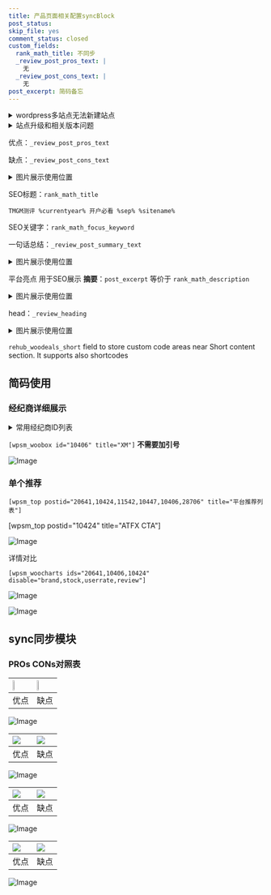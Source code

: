 ```yaml
---
title: 产品页面相关配置syncBlock
post_status: 
skip_file: yes
comment_status: closed
custom_fields:
  rank_math_title: 不同步
  _review_post_pros_text: |
    无
  _review_post_cons_text: |
    无
post_excerpt: 简码备忘
---
```

<details><summary>wordpress多站点无法新建站点</summary>

<li>和报错需要清理cookies一样的原因</li>
<li>wp-config.php里面<code>define( 'SUBDOMAIN_INSTALL', false );//子域名安装</code></li>
<li>新建子站点是用<code>define( 'SUBDOMAIN_INSTALL', true);//子域名安装</code> 完成以后，改成<code>false</code></li>
</details>

<details><summary>站点升级和相关版本问题</summary>

<p>wordpress：5.9.9
woocommerce：7.5.1
出现问题的地方：主题选项里面>><strong>Product layout >>compact style</strong></p>
<p>如何出现没有用过的字段 导致无法保存。先导出配置 然后进行修改，后面再次恢复即可。</p>
<p>出现部分字段无法显示时，需要返回默认布局后，对产品进行保存就好了。</p>
<p></p>
</details>

优点：`_review_post_pros_text`

缺点：`_review_post_cons_text`

<details><summary>图片展示使用位置</summary>

<img src="https://prod-files-secure.s3.us-west-2.amazonaws.com/39ed1227-6d7d-4570-be36-9ccd4a2c4241/f51d3d83-55d4-4bdf-9604-f37ec77ab556/Untitled.png?X-Amz-Algorithm=AWS4-HMAC-SHA256&X-Amz-Content-Sha256=UNSIGNED-PAYLOAD&X-Amz-Credential=ASIAZI2LB46627AZX75P%2F20250222%2Fus-west-2%2Fs3%2Faws4_request&X-Amz-Date=20250222T045522Z&X-Amz-Expires=3600&X-Amz-Security-Token=IQoJb3JpZ2luX2VjEL3%2F%2F%2F%2F%2F%2F%2F%2F%2F%2FwEaCXVzLXdlc3QtMiJHMEUCICAWjNxuu%2FlPMBp85mspaAbXzskMIavSAq%2B5n1e0OKswAiEAhP8ID%2FcvJoptrKxlYj7bbgsL0Cppku7%2F6m8AO%2FvwKuAqiAQI5v%2F%2F%2F%2F%2F%2F%2F%2F%2F%2FARAAGgw2Mzc0MjMxODM4MDUiDBmbfkkZNJL8U8fmfyrcAwEo3c9qCQbUGZ7MvfsXjfj7TtHHuOthRTS2ecEw57wrhkUj7oju%2F%2BeP%2FPPDvqIWKpIJtolqGUcT3gvCKKt0CCeDtuhYBdJ7tvf8jtDR3neqrhFmsrz%2FcaTWqDWY733OvwCqu9VxEiDNO9ZhXRUW59kFHR38TcgXre8RQ2lgwl5DXLN89jeCM8%2FDLRmWhKGGnGkQjr2IsJFgxhgETF6W1Gr%2FWhNLSMIYWX%2FK%2FE%2FpBDk9%2F9S01en4FeUfD9axh8UgZP5HnOYBmsE%2FFZzD%2BD43MpCUG6U772hNi98dlXJ0xIDWMVJOmlGELut1ZzX5%2FHo3Fs5W0MyRma%2Fs2jp49yQlcqNBywe0fES64dr7fSQRkvazjvyhuXzbi3fXF6%2BLkhrExyqtbn1OCgq8zYD9fxOXky3oZVqoEt5o0ahrdI3uZ%2BLfg0rYCcDlGENWyRo0EcZv%2BKOteYEVrlFuZN88NmII53Zggs9OzYLBLVh5j3eYaGFB%2FuR%2FEka3ONiqlr4HsZ5DuZAnxPC5UXxj%2B%2BJN5AzAl2mJYGnn8lRB%2B%2BbiLm4qqwX3GvKw%2BTPgfN4NPEsoPMkfYBlnGp3c2k0kALKcdp%2B4Hamw3Nk8zUtODmZKaJk8ihoumNdfcY4qSR4WyWxMMPyn5b0GOqUBhpqOrdphv7B39j9kZXAvsjE4%2F%2FXFkHUZu5no5kOJdCtWQeT2mA%2BG%2Be%2FGR%2FrhpyXpAfCPv43PT5MCP9ihzP3fGdAXKbThi2NvZJyc%2B2oZGsh994DpwVEQJX85XQrfY%2B3GLv7wYimcOE3HrZ99XE5jiLMyCZmlP3zMyfBJzmQV6EYmK7hzCDCIn9QQ7%2FSOE16oinKR7uvSQuyjDqvFsdnO%2FGsv1dqf&X-Amz-Signature=77401a5f000ace90fa8ad8bb95425f2b4699cb7b2946197310f963de5aa02e87&X-Amz-SignedHeaders=host&x-id=GetObject" alt="Image">
</details>

SEO标题：`rank_math_title`

`TMGM测评 %currentyear% 开户必看 %sep% %sitename%`

SEO关键字：`rank_math_focus_keyword`

一句话总结：`_review_post_summary_text`

<details><summary>图片展示使用位置</summary>

<img src="https://prod-files-secure.s3.us-west-2.amazonaws.com/39ed1227-6d7d-4570-be36-9ccd4a2c4241/4b96a922-296c-4f4e-8630-d1c870cbce01/Untitled.png?X-Amz-Algorithm=AWS4-HMAC-SHA256&X-Amz-Content-Sha256=UNSIGNED-PAYLOAD&X-Amz-Credential=ASIAZI2LB466QWKLWGMI%2F20250222%2Fus-west-2%2Fs3%2Faws4_request&X-Amz-Date=20250222T045522Z&X-Amz-Expires=3600&X-Amz-Security-Token=IQoJb3JpZ2luX2VjEL3%2F%2F%2F%2F%2F%2F%2F%2F%2F%2FwEaCXVzLXdlc3QtMiJHMEUCIQCQfmwMAOWDEIallNBrPCmoeIklNT3iCnptlIc1eC5bAgIgXAoFg51u%2BFLCtM95e3qEOwV9FISDr0x8ney5%2BuqdcBAqiAQI5v%2F%2F%2F%2F%2F%2F%2F%2F%2F%2FARAAGgw2Mzc0MjMxODM4MDUiDPIKIpug5OdnaL8AEircA2V%2F%2F%2BilLUpIuLX%2B8TxJS0cai1KxzfhM%2BUzWQvewqneIsj1sBBMf52kDCS74N1CgZeAq7XUhgsft37hGxu0HR5m3BBwMb1Zt4P71hR4J70%2FtpL3BXoIMCp%2BTW9dQyEcf94TqxAc12%2BeNEsuYBqDA1kP6znxeKxG%2BoMFEWaYUcsaTMALnrDhpN%2BFcJyoS5%2FNyKl39Y7eUjQBbLIdCuoLTY%2B3zsqHFYTJZTSPsUCxA3i4V8bsV6XO2gJ8QLc7trzqnbQ7YDUR9fxC4M%2FrrNfMbMa6DkXIIfYkYRgcpfZL%2FxbwUYV6Lz%2BYC%2BkssvN197fpgOJONBal7tJ%2F%2BFrjoFXLP%2FqJnae3ahKQXyT7SfgIFb2785SXpETtoDXlnicqkJW6xCcS0o5f9RxrWoalW8s99JtYvVPDKr%2FBimyTnuyazE%2FEW%2BXkE%2FbSSRbqlf6sFBcWiKRicnAX1gDFrJAdKpW5jJt0nv%2BwxHEs8aB2gPOx9LY406OwOpTv7hU1OzqXTZXZfPilefQSckCBxic7gkBq27PG%2Fqay3U8yLKfslXkubw8HP4KbEv1oXKGKZvqbBBO3SKmcRkjXPVvRelzVtkH9YnCd8p9ZTAHLyWa5idGHjkA59ZZtlj3bzyqWIks4tMJio5b0GOqUBNqDqvTJ4%2BZ2FZBm7iy7pVDHY0vyVMn3vtyySiloQ8zlWhUBq8%2F9mDA7w9%2BnWf53%2BLHbExsjl3zczerHIOC7oJc1Zd1JZN7AsDwPOA98jQV1LNV5qQzqBaGJf84G5gJfL7qVjZYtUm8Mhr9yOAoWp35qr9uN0NCQph83V3Qj8ZFXtogaTLROV9oDzIGl1vG%2BztIzQFmRrlsLENxGDTYind0uKxDsh&X-Amz-Signature=8d760830216465adf89de7da34e608196d99f02c3ff0f8bf320f1cb5f6c11445&X-Amz-SignedHeaders=host&x-id=GetObject" alt="Image">
</details>

平台亮点 用于SEO展示 **摘要**：`post_excerpt`  等价于 `rank_math_description`

<details><summary>图片展示使用位置</summary>

<img src="https://prod-files-secure.s3.us-west-2.amazonaws.com/39ed1227-6d7d-4570-be36-9ccd4a2c4241/1ee11f63-b60a-4dfe-a7a7-d58ff23b5d88/Untitled.png?X-Amz-Algorithm=AWS4-HMAC-SHA256&X-Amz-Content-Sha256=UNSIGNED-PAYLOAD&X-Amz-Credential=ASIAZI2LB466SWMRZI5M%2F20250222%2Fus-west-2%2Fs3%2Faws4_request&X-Amz-Date=20250222T045523Z&X-Amz-Expires=3600&X-Amz-Security-Token=IQoJb3JpZ2luX2VjEL3%2F%2F%2F%2F%2F%2F%2F%2F%2F%2FwEaCXVzLXdlc3QtMiJIMEYCIQDXRzNbNkfXQQNVbeJ8ecS%2FR0A1xDqvrDRLvPbJprVmsAIhAJ47i9nO9gKN1oskJSRuvpRbCH37P1e6ixww5zSCVvXxKogECOb%2F%2F%2F%2F%2F%2F%2F%2F%2F%2FwEQABoMNjM3NDIzMTgzODA1IgwgI87QCw6VjjPe%2B0Uq3AMG%2F0aZr7X%2Fxgab6PHlbaPE8jJsheLpxMmCl0OP5%2B92sq6StfOF1O2akxSbuwsIypQBGAiJp8%2FPEUWsOAbHB5EsHXrpI%2F0DlvNmq4wuQtxMMX3YAOOUu%2BIqeJoONoDC%2B87Q%2FRI0mOlaynq9ZPqlzBS4Fu2s5ZrgPi7y0JQi1FGWsHku8DMVN%2BwS36zh00FhnvT4EPvbqutZjCsy6Edew3%2BltGEUPn8o%2B%2BT7zOp9Mh%2FSfgn7ZBKdK0xbSFdclzI9PJqYucrkro03H8y4igpJ6gqTqdc4uQ8QV%2FU23JF8oYT0dw%2BnlDCVTLeQsmt9V63MqYTWpdAWB5uwTXpq7fOSjz0R7nvXGJFAUmbyIAeMZ7Eq%2FtTIJPtZnGgoZhBFzLEEaK%2FUFO7K0Ld0jXTlMbpL59LUKsM7Lwd0k7LEmAQXHSHh5hNmG7lFDVjYukT3ig2H6T%2BWtYvbDZdHeRiAXclfPI5Sgg4VnUjAn7nB9svjEGaj%2FtztUm5awNHTg6pAl8O7IN%2Bxjbp2yLR%2FWsxffUQQg3k5Voh2nQrx%2FYXqjsHPWYuMaxhQBozIvamiTeEn9u34VZdImiYRD1C69yfEFuFlkQbV9EBfItHxCAM87l%2FombTV%2FJVp3co%2Bmr3KuEovBDCiqOW9BjqkAWunmcWlPLaPPZzghBkHVE3aY3YBVxHblYqUHAByy1qDw3WOPA2ciFbL3M%2BEQVKjQsYNzwe69hBozFgTzEO3XSJe9fOPJtEX9rHtNSXQ3iOhxgMsOqwHpFH3UjNeDr55kgac6sLLk2%2FGfFfXtYrdgqR6s5pjNf%2Bl2XgwWkNDS7mnv8YsBko%2Bvp%2FcJ%2Fhkj5Exy8bKRJcCA17fBj7sle6gdxy47O1w&X-Amz-Signature=246dd1c1c69e7bd1545f8ae6acd422ffff7ab39ffedcae8c8bbeffdf3920c09d&X-Amz-SignedHeaders=host&x-id=GetObject" alt="Image">
<img src="https://prod-files-secure.s3.us-west-2.amazonaws.com/39ed1227-6d7d-4570-be36-9ccd4a2c4241/ad4118b5-78d8-4fbe-801e-3b29b5d99c01/Untitled.png?X-Amz-Algorithm=AWS4-HMAC-SHA256&X-Amz-Content-Sha256=UNSIGNED-PAYLOAD&X-Amz-Credential=ASIAZI2LB466SWMRZI5M%2F20250222%2Fus-west-2%2Fs3%2Faws4_request&X-Amz-Date=20250222T045523Z&X-Amz-Expires=3600&X-Amz-Security-Token=IQoJb3JpZ2luX2VjEL3%2F%2F%2F%2F%2F%2F%2F%2F%2F%2FwEaCXVzLXdlc3QtMiJIMEYCIQDXRzNbNkfXQQNVbeJ8ecS%2FR0A1xDqvrDRLvPbJprVmsAIhAJ47i9nO9gKN1oskJSRuvpRbCH37P1e6ixww5zSCVvXxKogECOb%2F%2F%2F%2F%2F%2F%2F%2F%2F%2FwEQABoMNjM3NDIzMTgzODA1IgwgI87QCw6VjjPe%2B0Uq3AMG%2F0aZr7X%2Fxgab6PHlbaPE8jJsheLpxMmCl0OP5%2B92sq6StfOF1O2akxSbuwsIypQBGAiJp8%2FPEUWsOAbHB5EsHXrpI%2F0DlvNmq4wuQtxMMX3YAOOUu%2BIqeJoONoDC%2B87Q%2FRI0mOlaynq9ZPqlzBS4Fu2s5ZrgPi7y0JQi1FGWsHku8DMVN%2BwS36zh00FhnvT4EPvbqutZjCsy6Edew3%2BltGEUPn8o%2B%2BT7zOp9Mh%2FSfgn7ZBKdK0xbSFdclzI9PJqYucrkro03H8y4igpJ6gqTqdc4uQ8QV%2FU23JF8oYT0dw%2BnlDCVTLeQsmt9V63MqYTWpdAWB5uwTXpq7fOSjz0R7nvXGJFAUmbyIAeMZ7Eq%2FtTIJPtZnGgoZhBFzLEEaK%2FUFO7K0Ld0jXTlMbpL59LUKsM7Lwd0k7LEmAQXHSHh5hNmG7lFDVjYukT3ig2H6T%2BWtYvbDZdHeRiAXclfPI5Sgg4VnUjAn7nB9svjEGaj%2FtztUm5awNHTg6pAl8O7IN%2Bxjbp2yLR%2FWsxffUQQg3k5Voh2nQrx%2FYXqjsHPWYuMaxhQBozIvamiTeEn9u34VZdImiYRD1C69yfEFuFlkQbV9EBfItHxCAM87l%2FombTV%2FJVp3co%2Bmr3KuEovBDCiqOW9BjqkAWunmcWlPLaPPZzghBkHVE3aY3YBVxHblYqUHAByy1qDw3WOPA2ciFbL3M%2BEQVKjQsYNzwe69hBozFgTzEO3XSJe9fOPJtEX9rHtNSXQ3iOhxgMsOqwHpFH3UjNeDr55kgac6sLLk2%2FGfFfXtYrdgqR6s5pjNf%2Bl2XgwWkNDS7mnv8YsBko%2Bvp%2FcJ%2Fhkj5Exy8bKRJcCA17fBj7sle6gdxy47O1w&X-Amz-Signature=d4acfc1096e330e5cef8c763b635d98773ae90430f87d3e16452de2a9e4f98f9&X-Amz-SignedHeaders=host&x-id=GetObject" alt="Image">
<img src="https://prod-files-secure.s3.us-west-2.amazonaws.com/39ed1227-6d7d-4570-be36-9ccd4a2c4241/a38cf7c9-a79c-4b64-9e94-13589fe0758b/Untitled.png?X-Amz-Algorithm=AWS4-HMAC-SHA256&X-Amz-Content-Sha256=UNSIGNED-PAYLOAD&X-Amz-Credential=ASIAZI2LB466SWMRZI5M%2F20250222%2Fus-west-2%2Fs3%2Faws4_request&X-Amz-Date=20250222T045523Z&X-Amz-Expires=3600&X-Amz-Security-Token=IQoJb3JpZ2luX2VjEL3%2F%2F%2F%2F%2F%2F%2F%2F%2F%2FwEaCXVzLXdlc3QtMiJIMEYCIQDXRzNbNkfXQQNVbeJ8ecS%2FR0A1xDqvrDRLvPbJprVmsAIhAJ47i9nO9gKN1oskJSRuvpRbCH37P1e6ixww5zSCVvXxKogECOb%2F%2F%2F%2F%2F%2F%2F%2F%2F%2FwEQABoMNjM3NDIzMTgzODA1IgwgI87QCw6VjjPe%2B0Uq3AMG%2F0aZr7X%2Fxgab6PHlbaPE8jJsheLpxMmCl0OP5%2B92sq6StfOF1O2akxSbuwsIypQBGAiJp8%2FPEUWsOAbHB5EsHXrpI%2F0DlvNmq4wuQtxMMX3YAOOUu%2BIqeJoONoDC%2B87Q%2FRI0mOlaynq9ZPqlzBS4Fu2s5ZrgPi7y0JQi1FGWsHku8DMVN%2BwS36zh00FhnvT4EPvbqutZjCsy6Edew3%2BltGEUPn8o%2B%2BT7zOp9Mh%2FSfgn7ZBKdK0xbSFdclzI9PJqYucrkro03H8y4igpJ6gqTqdc4uQ8QV%2FU23JF8oYT0dw%2BnlDCVTLeQsmt9V63MqYTWpdAWB5uwTXpq7fOSjz0R7nvXGJFAUmbyIAeMZ7Eq%2FtTIJPtZnGgoZhBFzLEEaK%2FUFO7K0Ld0jXTlMbpL59LUKsM7Lwd0k7LEmAQXHSHh5hNmG7lFDVjYukT3ig2H6T%2BWtYvbDZdHeRiAXclfPI5Sgg4VnUjAn7nB9svjEGaj%2FtztUm5awNHTg6pAl8O7IN%2Bxjbp2yLR%2FWsxffUQQg3k5Voh2nQrx%2FYXqjsHPWYuMaxhQBozIvamiTeEn9u34VZdImiYRD1C69yfEFuFlkQbV9EBfItHxCAM87l%2FombTV%2FJVp3co%2Bmr3KuEovBDCiqOW9BjqkAWunmcWlPLaPPZzghBkHVE3aY3YBVxHblYqUHAByy1qDw3WOPA2ciFbL3M%2BEQVKjQsYNzwe69hBozFgTzEO3XSJe9fOPJtEX9rHtNSXQ3iOhxgMsOqwHpFH3UjNeDr55kgac6sLLk2%2FGfFfXtYrdgqR6s5pjNf%2Bl2XgwWkNDS7mnv8YsBko%2Bvp%2FcJ%2Fhkj5Exy8bKRJcCA17fBj7sle6gdxy47O1w&X-Amz-Signature=497154b21dcc2114c457fa929e735ff648634dd94c5ef9340a73963cb32d1afa&X-Amz-SignedHeaders=host&x-id=GetObject" alt="Image">
<img src="https://prod-files-secure.s3.us-west-2.amazonaws.com/39ed1227-6d7d-4570-be36-9ccd4a2c4241/7da6fc1e-d2ac-42ae-8c75-cb5749aa18f6/Untitled.png?X-Amz-Algorithm=AWS4-HMAC-SHA256&X-Amz-Content-Sha256=UNSIGNED-PAYLOAD&X-Amz-Credential=ASIAZI2LB466SWMRZI5M%2F20250222%2Fus-west-2%2Fs3%2Faws4_request&X-Amz-Date=20250222T045523Z&X-Amz-Expires=3600&X-Amz-Security-Token=IQoJb3JpZ2luX2VjEL3%2F%2F%2F%2F%2F%2F%2F%2F%2F%2FwEaCXVzLXdlc3QtMiJIMEYCIQDXRzNbNkfXQQNVbeJ8ecS%2FR0A1xDqvrDRLvPbJprVmsAIhAJ47i9nO9gKN1oskJSRuvpRbCH37P1e6ixww5zSCVvXxKogECOb%2F%2F%2F%2F%2F%2F%2F%2F%2F%2FwEQABoMNjM3NDIzMTgzODA1IgwgI87QCw6VjjPe%2B0Uq3AMG%2F0aZr7X%2Fxgab6PHlbaPE8jJsheLpxMmCl0OP5%2B92sq6StfOF1O2akxSbuwsIypQBGAiJp8%2FPEUWsOAbHB5EsHXrpI%2F0DlvNmq4wuQtxMMX3YAOOUu%2BIqeJoONoDC%2B87Q%2FRI0mOlaynq9ZPqlzBS4Fu2s5ZrgPi7y0JQi1FGWsHku8DMVN%2BwS36zh00FhnvT4EPvbqutZjCsy6Edew3%2BltGEUPn8o%2B%2BT7zOp9Mh%2FSfgn7ZBKdK0xbSFdclzI9PJqYucrkro03H8y4igpJ6gqTqdc4uQ8QV%2FU23JF8oYT0dw%2BnlDCVTLeQsmt9V63MqYTWpdAWB5uwTXpq7fOSjz0R7nvXGJFAUmbyIAeMZ7Eq%2FtTIJPtZnGgoZhBFzLEEaK%2FUFO7K0Ld0jXTlMbpL59LUKsM7Lwd0k7LEmAQXHSHh5hNmG7lFDVjYukT3ig2H6T%2BWtYvbDZdHeRiAXclfPI5Sgg4VnUjAn7nB9svjEGaj%2FtztUm5awNHTg6pAl8O7IN%2Bxjbp2yLR%2FWsxffUQQg3k5Voh2nQrx%2FYXqjsHPWYuMaxhQBozIvamiTeEn9u34VZdImiYRD1C69yfEFuFlkQbV9EBfItHxCAM87l%2FombTV%2FJVp3co%2Bmr3KuEovBDCiqOW9BjqkAWunmcWlPLaPPZzghBkHVE3aY3YBVxHblYqUHAByy1qDw3WOPA2ciFbL3M%2BEQVKjQsYNzwe69hBozFgTzEO3XSJe9fOPJtEX9rHtNSXQ3iOhxgMsOqwHpFH3UjNeDr55kgac6sLLk2%2FGfFfXtYrdgqR6s5pjNf%2Bl2XgwWkNDS7mnv8YsBko%2Bvp%2FcJ%2Fhkj5Exy8bKRJcCA17fBj7sle6gdxy47O1w&X-Amz-Signature=bd2cf07e8aa8e1730ee3144be507db7e07fe09215e47bd577305a0c7519464a2&X-Amz-SignedHeaders=host&x-id=GetObject" alt="Image">
<img src="https://prod-files-secure.s3.us-west-2.amazonaws.com/39ed1227-6d7d-4570-be36-9ccd4a2c4241/7e97f40a-eaee-47f5-b2f9-475f96808fa7/Untitled.png?X-Amz-Algorithm=AWS4-HMAC-SHA256&X-Amz-Content-Sha256=UNSIGNED-PAYLOAD&X-Amz-Credential=ASIAZI2LB466SWMRZI5M%2F20250222%2Fus-west-2%2Fs3%2Faws4_request&X-Amz-Date=20250222T045523Z&X-Amz-Expires=3600&X-Amz-Security-Token=IQoJb3JpZ2luX2VjEL3%2F%2F%2F%2F%2F%2F%2F%2F%2F%2FwEaCXVzLXdlc3QtMiJIMEYCIQDXRzNbNkfXQQNVbeJ8ecS%2FR0A1xDqvrDRLvPbJprVmsAIhAJ47i9nO9gKN1oskJSRuvpRbCH37P1e6ixww5zSCVvXxKogECOb%2F%2F%2F%2F%2F%2F%2F%2F%2F%2FwEQABoMNjM3NDIzMTgzODA1IgwgI87QCw6VjjPe%2B0Uq3AMG%2F0aZr7X%2Fxgab6PHlbaPE8jJsheLpxMmCl0OP5%2B92sq6StfOF1O2akxSbuwsIypQBGAiJp8%2FPEUWsOAbHB5EsHXrpI%2F0DlvNmq4wuQtxMMX3YAOOUu%2BIqeJoONoDC%2B87Q%2FRI0mOlaynq9ZPqlzBS4Fu2s5ZrgPi7y0JQi1FGWsHku8DMVN%2BwS36zh00FhnvT4EPvbqutZjCsy6Edew3%2BltGEUPn8o%2B%2BT7zOp9Mh%2FSfgn7ZBKdK0xbSFdclzI9PJqYucrkro03H8y4igpJ6gqTqdc4uQ8QV%2FU23JF8oYT0dw%2BnlDCVTLeQsmt9V63MqYTWpdAWB5uwTXpq7fOSjz0R7nvXGJFAUmbyIAeMZ7Eq%2FtTIJPtZnGgoZhBFzLEEaK%2FUFO7K0Ld0jXTlMbpL59LUKsM7Lwd0k7LEmAQXHSHh5hNmG7lFDVjYukT3ig2H6T%2BWtYvbDZdHeRiAXclfPI5Sgg4VnUjAn7nB9svjEGaj%2FtztUm5awNHTg6pAl8O7IN%2Bxjbp2yLR%2FWsxffUQQg3k5Voh2nQrx%2FYXqjsHPWYuMaxhQBozIvamiTeEn9u34VZdImiYRD1C69yfEFuFlkQbV9EBfItHxCAM87l%2FombTV%2FJVp3co%2Bmr3KuEovBDCiqOW9BjqkAWunmcWlPLaPPZzghBkHVE3aY3YBVxHblYqUHAByy1qDw3WOPA2ciFbL3M%2BEQVKjQsYNzwe69hBozFgTzEO3XSJe9fOPJtEX9rHtNSXQ3iOhxgMsOqwHpFH3UjNeDr55kgac6sLLk2%2FGfFfXtYrdgqR6s5pjNf%2Bl2XgwWkNDS7mnv8YsBko%2Bvp%2FcJ%2Fhkj5Exy8bKRJcCA17fBj7sle6gdxy47O1w&X-Amz-Signature=491d7f6d30e16efe4415febde22ce69bd0a73d12b320d875ff3cb3a0e754a029&X-Amz-SignedHeaders=host&x-id=GetObject" alt="Image">
</details>

head：`_review_heading`

<details><summary>图片展示使用位置</summary>

<img src="https://prod-files-secure.s3.us-west-2.amazonaws.com/39ed1227-6d7d-4570-be36-9ccd4a2c4241/3a4650ad-9887-415c-889a-edd51fa54f27/Untitled.png?X-Amz-Algorithm=AWS4-HMAC-SHA256&X-Amz-Content-Sha256=UNSIGNED-PAYLOAD&X-Amz-Credential=ASIAZI2LB46673U7JDS3%2F20250222%2Fus-west-2%2Fs3%2Faws4_request&X-Amz-Date=20250222T045523Z&X-Amz-Expires=3600&X-Amz-Security-Token=IQoJb3JpZ2luX2VjEL3%2F%2F%2F%2F%2F%2F%2F%2F%2F%2FwEaCXVzLXdlc3QtMiJIMEYCIQCYU8c3K38acfumnPn9GTrpnlkGJHrKgAghwPoHCgwCIwIhANVdSpDHeA4TZxeCSmyJQDPWH0Kdj3QtzWAedMvcdXu2KogECOb%2F%2F%2F%2F%2F%2F%2F%2F%2F%2FwEQABoMNjM3NDIzMTgzODA1Igy4%2BvPYKjwK2hxRkM8q3AMk6cbIQotMoBIZR9xVmzyhT0gMasQucO28H3i1MmiS5AzIAJ2VZ74OgMr%2BQQgSPJgK%2FCOl%2BOe%2BTTLFxxbFcsLXRd89r6S86vJr8xNPOXHsHj6MwjTKaUNR1xJAQIVilQkaaOKvEmEP3I36GsZ01k3S5kA%2FIgMcZbvdebwopbHPwZ7lELa5U4Drc0TGT744ngTtcuqCNtrTKbdMflEBSjDtXfKM0T8%2BGiqjDfn6%2BPHc8hl%2Fnd0OjrlMbuXvh7fONI9zVcpuCc5A6LPW2a79gGqNgg6QGkKQ5AW55CNTKOs%2BJ5XWKQtXfvY4BS0pwQHt5ihgtkiz8idNeOAovgl%2FisR5DNLHVfDhFfQ6j0hJwyAHgSEgQom8uNNIIF5nzAfwUGY5JbgV9UP3mDFcnRPLOgIbiIS9XJfL2bgftY4djipx%2FZU7ej6QyhAnxixMkpnzsoT9BKKJ3G7d1eXLc1J7jS60L2%2B4VqBVG87i%2BjUbLZqMYF9Vl%2BL7rtUFXggagbhnEBa1fhiQFevx9OOCP07JQTfC98%2F6CYcaIPdN7%2BQ4B71Fhum%2B8Zopa4rzKucR2HlnpLmZ1iHzCHwy3VWKiwwNfZ3nFYkq3bas0AOcRmVtygkyQAAxTRyc2lVIEW%2BiSTCvqOW9BjqkARyBHNWVDAlyDflgksamZZHpfI1nxsUypUicnTjEMs5mIkRPNI39FfcR064TW2CUg9E0xWKYj7E7MXpjDeTaZKQKvf%2BnBSbOug1y21AmEtrig%2BLs8dgovBW4Qcu4cz84ZyXj29kg9ZDz3NIY0Vh%2FYXiEVruGKLQUkolEIY83PwWTvzb1xN%2BYLr1%2FJBpEcxhA4kyIUy2B%2B5JwbrUc09Y3Hi4oGF7M&X-Amz-Signature=9259c360c1d5d966e5e658e457986063db9906c5611cadc16459b3568b6e0719&X-Amz-SignedHeaders=host&x-id=GetObject" alt="Image">
</details>

`rehub_woodeals_short`	field to store custom code areas near Short content section. It supports also shortcodes



## 简码使用

### 经纪商详细展示

<details><summary>常用经纪商ID列表</summary>

<pre><code class="php">嘉盛 ===> 20641  [wpsm_woobox id="20641" title="嘉盛"]
易信easymarkets ===> 11542  [wpsm_woobox id="11542" title="易信easymarkets"]
ATFX外汇 ===> 10424  [wpsm_woobox id="10424" title="ATFX"]
XM ===> 10406  [wpsm_woobox id="10406" title="XM"]
TMGM ===> 29622  [wpsm_woobox id="29622" title="TMGM"]
HYCM ===> 10447  [wpsm_woobox id="10447" title="HYCM"]
fpmarkets澳福外汇 ===> 20639  [wpsm_woobox id="20639" title="fpmarkets澳福外汇"]</code></pre>
</details>

`[wpsm_woobox id="10406" title="XM"]` **不需要加引号**

![Image](https://prod-files-secure.s3.us-west-2.amazonaws.com/39ed1227-6d7d-4570-be36-9ccd4a2c4241/4f898f9d-0fa7-4e43-acd3-ac6bc7be575a/Untitled.png?X-Amz-Algorithm=AWS4-HMAC-SHA256&X-Amz-Content-Sha256=UNSIGNED-PAYLOAD&X-Amz-Credential=ASIAZI2LB466SQZVDNVZ%2F20250222%2Fus-west-2%2Fs3%2Faws4_request&X-Amz-Date=20250222T045519Z&X-Amz-Expires=3600&X-Amz-Security-Token=IQoJb3JpZ2luX2VjEL3%2F%2F%2F%2F%2F%2F%2F%2F%2F%2FwEaCXVzLXdlc3QtMiJHMEUCIQCPIxZvyYOL2xm%2Bi7y9DrdAXEo5I5tdztARstGQp5CjxwIgLhHkzW7fCHa65kFsqWnHNMzGaxRyAfIb%2FVnH%2FUOZI5YqiAQI5v%2F%2F%2F%2F%2F%2F%2F%2F%2F%2FARAAGgw2Mzc0MjMxODM4MDUiDE%2FpSCt2u0NKcp9sjyrcAz0XA4XZ667f9EDjipd9cDXf7lfuB1jKM%2BXNpfDgkVWNiLbIqT41fF%2BQwq6akoqwHbgdd9OPqCMtMgkWw40T%2FiPeEPMOk6XuYps8PwYYRlsodB0qCPb%2FSD6mG6hJ3mpVrMxjFRuHjGi53fnChBAYE%2B%2FmlPUClLjdSHcD30qEMhc%2Bg9tETbFFRbvjfMCjUaSK%2Fftzql7HlUDIkuHAJVqtctbQ0tAIEQBYedVPw6xzudvUee5S3iLdBYVq8QkEFxvr5NzQBWcX%2FBBfXxijFTkNYOncnhD0gRincxnJJjinRm%2FcnRy1uzGxRXUZQdjyzGz1RMHn%2Fy%2FWzZCS%2Bw%2B%2FeQk8Kn%2BGf2grymIA0UTq2a%2FO6Ao1dxvxUzsKE9igO1%2BBbMaO2cy4GYd40hbYru31oqFLePFU3gHYD8VvXHt4dqIhWO2k1tk3Z%2B%2BEvomOXUxwbO1EJnIBeuucitvJzWl3FCrstdCfFeEC8R5MbEIs55SfV0mb%2Fjq95yms4i9gB9PD0Rxt93J3S29mxyEI6gCSoTXNwy3duXlzczzWjdIx28S91nAlfhsXibW0AFC9H15fxNEF1vDkRgGrD%2Fr0akMy6hpYu84R2C8Krf2iEgYd5zijbyyL2YwziN7uuHKL1I6HMIqp5b0GOqUBWj2su%2FvZ8c2gngIraGU1zgEOIb8YxOFG%2BpRXlarIA2qQJPcETVhgVBzkXtHHgzbCBDTIXp68oG%2FqGf0SpObYEyZx5HRleB1PLRjDNMWEY%2F24xgVRRBn378plAM%2FTX3SYenwJ10hjHtzgAKQZFBk7n9AE2PX%2B72FYqHtyq8qtu7Y%2F4kSqveQp%2BBod9GeRi1xF1I5LR6fXyKjyqztnnGIG5PL5d%2B3d&X-Amz-Signature=bf21f26eb2eff456a37a7f6bbe883b2e4a2e2e439be0c4a3360ca2bce0dfe3c3&X-Amz-SignedHeaders=host&x-id=GetObject)

### 单个推荐
`[wpsm_top postid="20641,10424,11542,10447,10406,28706" title="平台推荐列表"]`

[wpsm_top postid="10424" title="ATFX CTA"]

![Image](https://prod-files-secure.s3.us-west-2.amazonaws.com/39ed1227-6d7d-4570-be36-9ccd4a2c4241/5ac620dc-51a8-48b6-b55d-91f47299193c/Untitled.png?X-Amz-Algorithm=AWS4-HMAC-SHA256&X-Amz-Content-Sha256=UNSIGNED-PAYLOAD&X-Amz-Credential=ASIAZI2LB466SQZVDNVZ%2F20250222%2Fus-west-2%2Fs3%2Faws4_request&X-Amz-Date=20250222T045519Z&X-Amz-Expires=3600&X-Amz-Security-Token=IQoJb3JpZ2luX2VjEL3%2F%2F%2F%2F%2F%2F%2F%2F%2F%2FwEaCXVzLXdlc3QtMiJHMEUCIQCPIxZvyYOL2xm%2Bi7y9DrdAXEo5I5tdztARstGQp5CjxwIgLhHkzW7fCHa65kFsqWnHNMzGaxRyAfIb%2FVnH%2FUOZI5YqiAQI5v%2F%2F%2F%2F%2F%2F%2F%2F%2F%2FARAAGgw2Mzc0MjMxODM4MDUiDE%2FpSCt2u0NKcp9sjyrcAz0XA4XZ667f9EDjipd9cDXf7lfuB1jKM%2BXNpfDgkVWNiLbIqT41fF%2BQwq6akoqwHbgdd9OPqCMtMgkWw40T%2FiPeEPMOk6XuYps8PwYYRlsodB0qCPb%2FSD6mG6hJ3mpVrMxjFRuHjGi53fnChBAYE%2B%2FmlPUClLjdSHcD30qEMhc%2Bg9tETbFFRbvjfMCjUaSK%2Fftzql7HlUDIkuHAJVqtctbQ0tAIEQBYedVPw6xzudvUee5S3iLdBYVq8QkEFxvr5NzQBWcX%2FBBfXxijFTkNYOncnhD0gRincxnJJjinRm%2FcnRy1uzGxRXUZQdjyzGz1RMHn%2Fy%2FWzZCS%2Bw%2B%2FeQk8Kn%2BGf2grymIA0UTq2a%2FO6Ao1dxvxUzsKE9igO1%2BBbMaO2cy4GYd40hbYru31oqFLePFU3gHYD8VvXHt4dqIhWO2k1tk3Z%2B%2BEvomOXUxwbO1EJnIBeuucitvJzWl3FCrstdCfFeEC8R5MbEIs55SfV0mb%2Fjq95yms4i9gB9PD0Rxt93J3S29mxyEI6gCSoTXNwy3duXlzczzWjdIx28S91nAlfhsXibW0AFC9H15fxNEF1vDkRgGrD%2Fr0akMy6hpYu84R2C8Krf2iEgYd5zijbyyL2YwziN7uuHKL1I6HMIqp5b0GOqUBWj2su%2FvZ8c2gngIraGU1zgEOIb8YxOFG%2BpRXlarIA2qQJPcETVhgVBzkXtHHgzbCBDTIXp68oG%2FqGf0SpObYEyZx5HRleB1PLRjDNMWEY%2F24xgVRRBn378plAM%2FTX3SYenwJ10hjHtzgAKQZFBk7n9AE2PX%2B72FYqHtyq8qtu7Y%2F4kSqveQp%2BBod9GeRi1xF1I5LR6fXyKjyqztnnGIG5PL5d%2B3d&X-Amz-Signature=e8459d5b7f41f5aec526825016f0916a1e3a480064232a62d44c6905107f3455&X-Amz-SignedHeaders=host&x-id=GetObject)

详情对比

`[wpsm_woocharts ids="20641,10406,10424" disable="brand,stock,userrate,review"]`

![Image](https://prod-files-secure.s3.us-west-2.amazonaws.com/39ed1227-6d7d-4570-be36-9ccd4a2c4241/bf3ba45f-b9f3-4295-8aef-b4a495fd25f4/Untitled.png?X-Amz-Algorithm=AWS4-HMAC-SHA256&X-Amz-Content-Sha256=UNSIGNED-PAYLOAD&X-Amz-Credential=ASIAZI2LB466SQZVDNVZ%2F20250222%2Fus-west-2%2Fs3%2Faws4_request&X-Amz-Date=20250222T045519Z&X-Amz-Expires=3600&X-Amz-Security-Token=IQoJb3JpZ2luX2VjEL3%2F%2F%2F%2F%2F%2F%2F%2F%2F%2FwEaCXVzLXdlc3QtMiJHMEUCIQCPIxZvyYOL2xm%2Bi7y9DrdAXEo5I5tdztARstGQp5CjxwIgLhHkzW7fCHa65kFsqWnHNMzGaxRyAfIb%2FVnH%2FUOZI5YqiAQI5v%2F%2F%2F%2F%2F%2F%2F%2F%2F%2FARAAGgw2Mzc0MjMxODM4MDUiDE%2FpSCt2u0NKcp9sjyrcAz0XA4XZ667f9EDjipd9cDXf7lfuB1jKM%2BXNpfDgkVWNiLbIqT41fF%2BQwq6akoqwHbgdd9OPqCMtMgkWw40T%2FiPeEPMOk6XuYps8PwYYRlsodB0qCPb%2FSD6mG6hJ3mpVrMxjFRuHjGi53fnChBAYE%2B%2FmlPUClLjdSHcD30qEMhc%2Bg9tETbFFRbvjfMCjUaSK%2Fftzql7HlUDIkuHAJVqtctbQ0tAIEQBYedVPw6xzudvUee5S3iLdBYVq8QkEFxvr5NzQBWcX%2FBBfXxijFTkNYOncnhD0gRincxnJJjinRm%2FcnRy1uzGxRXUZQdjyzGz1RMHn%2Fy%2FWzZCS%2Bw%2B%2FeQk8Kn%2BGf2grymIA0UTq2a%2FO6Ao1dxvxUzsKE9igO1%2BBbMaO2cy4GYd40hbYru31oqFLePFU3gHYD8VvXHt4dqIhWO2k1tk3Z%2B%2BEvomOXUxwbO1EJnIBeuucitvJzWl3FCrstdCfFeEC8R5MbEIs55SfV0mb%2Fjq95yms4i9gB9PD0Rxt93J3S29mxyEI6gCSoTXNwy3duXlzczzWjdIx28S91nAlfhsXibW0AFC9H15fxNEF1vDkRgGrD%2Fr0akMy6hpYu84R2C8Krf2iEgYd5zijbyyL2YwziN7uuHKL1I6HMIqp5b0GOqUBWj2su%2FvZ8c2gngIraGU1zgEOIb8YxOFG%2BpRXlarIA2qQJPcETVhgVBzkXtHHgzbCBDTIXp68oG%2FqGf0SpObYEyZx5HRleB1PLRjDNMWEY%2F24xgVRRBn378plAM%2FTX3SYenwJ10hjHtzgAKQZFBk7n9AE2PX%2B72FYqHtyq8qtu7Y%2F4kSqveQp%2BBod9GeRi1xF1I5LR6fXyKjyqztnnGIG5PL5d%2B3d&X-Amz-Signature=a66e927377dd1f2b45676d4d33d2fddf5a23842524e6903c0a51d446330387bc&X-Amz-SignedHeaders=host&x-id=GetObject)

![Image](https://prod-files-secure.s3.us-west-2.amazonaws.com/39ed1227-6d7d-4570-be36-9ccd4a2c4241/30bc56ef-f383-4b48-9768-2ebc9e436ec0/Untitled.png?X-Amz-Algorithm=AWS4-HMAC-SHA256&X-Amz-Content-Sha256=UNSIGNED-PAYLOAD&X-Amz-Credential=ASIAZI2LB466SQZVDNVZ%2F20250222%2Fus-west-2%2Fs3%2Faws4_request&X-Amz-Date=20250222T045519Z&X-Amz-Expires=3600&X-Amz-Security-Token=IQoJb3JpZ2luX2VjEL3%2F%2F%2F%2F%2F%2F%2F%2F%2F%2FwEaCXVzLXdlc3QtMiJHMEUCIQCPIxZvyYOL2xm%2Bi7y9DrdAXEo5I5tdztARstGQp5CjxwIgLhHkzW7fCHa65kFsqWnHNMzGaxRyAfIb%2FVnH%2FUOZI5YqiAQI5v%2F%2F%2F%2F%2F%2F%2F%2F%2F%2FARAAGgw2Mzc0MjMxODM4MDUiDE%2FpSCt2u0NKcp9sjyrcAz0XA4XZ667f9EDjipd9cDXf7lfuB1jKM%2BXNpfDgkVWNiLbIqT41fF%2BQwq6akoqwHbgdd9OPqCMtMgkWw40T%2FiPeEPMOk6XuYps8PwYYRlsodB0qCPb%2FSD6mG6hJ3mpVrMxjFRuHjGi53fnChBAYE%2B%2FmlPUClLjdSHcD30qEMhc%2Bg9tETbFFRbvjfMCjUaSK%2Fftzql7HlUDIkuHAJVqtctbQ0tAIEQBYedVPw6xzudvUee5S3iLdBYVq8QkEFxvr5NzQBWcX%2FBBfXxijFTkNYOncnhD0gRincxnJJjinRm%2FcnRy1uzGxRXUZQdjyzGz1RMHn%2Fy%2FWzZCS%2Bw%2B%2FeQk8Kn%2BGf2grymIA0UTq2a%2FO6Ao1dxvxUzsKE9igO1%2BBbMaO2cy4GYd40hbYru31oqFLePFU3gHYD8VvXHt4dqIhWO2k1tk3Z%2B%2BEvomOXUxwbO1EJnIBeuucitvJzWl3FCrstdCfFeEC8R5MbEIs55SfV0mb%2Fjq95yms4i9gB9PD0Rxt93J3S29mxyEI6gCSoTXNwy3duXlzczzWjdIx28S91nAlfhsXibW0AFC9H15fxNEF1vDkRgGrD%2Fr0akMy6hpYu84R2C8Krf2iEgYd5zijbyyL2YwziN7uuHKL1I6HMIqp5b0GOqUBWj2su%2FvZ8c2gngIraGU1zgEOIb8YxOFG%2BpRXlarIA2qQJPcETVhgVBzkXtHHgzbCBDTIXp68oG%2FqGf0SpObYEyZx5HRleB1PLRjDNMWEY%2F24xgVRRBn378plAM%2FTX3SYenwJ10hjHtzgAKQZFBk7n9AE2PX%2B72FYqHtyq8qtu7Y%2F4kSqveQp%2BBod9GeRi1xF1I5LR6fXyKjyqztnnGIG5PL5d%2B3d&X-Amz-Signature=0325c092ed48ce89aa97eceed79693df991d18d315736500d99728baf380ae2c&X-Amz-SignedHeaders=host&x-id=GetObject)

## sync同步模块

### PROs CONs对照表

| <img src="https://cdn.ifttt.fun/gh/jarlin8/OSS@main/icons/customize/pros.svg" height="auto" width="37.3%"> | <img src="https://cdn.ifttt.fun/gh/jarlin8/OSS@main/icons/customize/cons.svg" height="auto" width="28.8%"> |
| :--- | :--- |
| 优点 | 缺点 |

![Image](https://prod-files-secure.s3.us-west-2.amazonaws.com/39ed1227-6d7d-4570-be36-9ccd4a2c4241/8742b755-dfb5-4004-9a5f-d6e561664bd8/Untitled.png?X-Amz-Algorithm=AWS4-HMAC-SHA256&X-Amz-Content-Sha256=UNSIGNED-PAYLOAD&X-Amz-Credential=ASIAZI2LB466SQZVDNVZ%2F20250222%2Fus-west-2%2Fs3%2Faws4_request&X-Amz-Date=20250222T045519Z&X-Amz-Expires=3600&X-Amz-Security-Token=IQoJb3JpZ2luX2VjEL3%2F%2F%2F%2F%2F%2F%2F%2F%2F%2FwEaCXVzLXdlc3QtMiJHMEUCIQCPIxZvyYOL2xm%2Bi7y9DrdAXEo5I5tdztARstGQp5CjxwIgLhHkzW7fCHa65kFsqWnHNMzGaxRyAfIb%2FVnH%2FUOZI5YqiAQI5v%2F%2F%2F%2F%2F%2F%2F%2F%2F%2FARAAGgw2Mzc0MjMxODM4MDUiDE%2FpSCt2u0NKcp9sjyrcAz0XA4XZ667f9EDjipd9cDXf7lfuB1jKM%2BXNpfDgkVWNiLbIqT41fF%2BQwq6akoqwHbgdd9OPqCMtMgkWw40T%2FiPeEPMOk6XuYps8PwYYRlsodB0qCPb%2FSD6mG6hJ3mpVrMxjFRuHjGi53fnChBAYE%2B%2FmlPUClLjdSHcD30qEMhc%2Bg9tETbFFRbvjfMCjUaSK%2Fftzql7HlUDIkuHAJVqtctbQ0tAIEQBYedVPw6xzudvUee5S3iLdBYVq8QkEFxvr5NzQBWcX%2FBBfXxijFTkNYOncnhD0gRincxnJJjinRm%2FcnRy1uzGxRXUZQdjyzGz1RMHn%2Fy%2FWzZCS%2Bw%2B%2FeQk8Kn%2BGf2grymIA0UTq2a%2FO6Ao1dxvxUzsKE9igO1%2BBbMaO2cy4GYd40hbYru31oqFLePFU3gHYD8VvXHt4dqIhWO2k1tk3Z%2B%2BEvomOXUxwbO1EJnIBeuucitvJzWl3FCrstdCfFeEC8R5MbEIs55SfV0mb%2Fjq95yms4i9gB9PD0Rxt93J3S29mxyEI6gCSoTXNwy3duXlzczzWjdIx28S91nAlfhsXibW0AFC9H15fxNEF1vDkRgGrD%2Fr0akMy6hpYu84R2C8Krf2iEgYd5zijbyyL2YwziN7uuHKL1I6HMIqp5b0GOqUBWj2su%2FvZ8c2gngIraGU1zgEOIb8YxOFG%2BpRXlarIA2qQJPcETVhgVBzkXtHHgzbCBDTIXp68oG%2FqGf0SpObYEyZx5HRleB1PLRjDNMWEY%2F24xgVRRBn378plAM%2FTX3SYenwJ10hjHtzgAKQZFBk7n9AE2PX%2B72FYqHtyq8qtu7Y%2F4kSqveQp%2BBod9GeRi1xF1I5LR6fXyKjyqztnnGIG5PL5d%2B3d&X-Amz-Signature=e2e05fb9e5a29942eacdfb1f6ca052763f626c2ddb0ff6adb754a509e2bc2b9a&X-Amz-SignedHeaders=host&x-id=GetObject)

| <img src="https://cdn.ifttt.fun/gh/jarlin8/OSS@main/icons/customize/pros1.svg" height="auto"> | <img src="https://cdn.ifttt.fun/gh/jarlin8/OSS@main/icons/customize/cons1.svg" height="auto"> |
| :--- | :--- |
| 优点 | 缺点 |

![Image](https://prod-files-secure.s3.us-west-2.amazonaws.com/39ed1227-6d7d-4570-be36-9ccd4a2c4241/806358f8-c9c4-4e17-bb35-c6c76a5397a5/Untitled.png?X-Amz-Algorithm=AWS4-HMAC-SHA256&X-Amz-Content-Sha256=UNSIGNED-PAYLOAD&X-Amz-Credential=ASIAZI2LB466SQZVDNVZ%2F20250222%2Fus-west-2%2Fs3%2Faws4_request&X-Amz-Date=20250222T045519Z&X-Amz-Expires=3600&X-Amz-Security-Token=IQoJb3JpZ2luX2VjEL3%2F%2F%2F%2F%2F%2F%2F%2F%2F%2FwEaCXVzLXdlc3QtMiJHMEUCIQCPIxZvyYOL2xm%2Bi7y9DrdAXEo5I5tdztARstGQp5CjxwIgLhHkzW7fCHa65kFsqWnHNMzGaxRyAfIb%2FVnH%2FUOZI5YqiAQI5v%2F%2F%2F%2F%2F%2F%2F%2F%2F%2FARAAGgw2Mzc0MjMxODM4MDUiDE%2FpSCt2u0NKcp9sjyrcAz0XA4XZ667f9EDjipd9cDXf7lfuB1jKM%2BXNpfDgkVWNiLbIqT41fF%2BQwq6akoqwHbgdd9OPqCMtMgkWw40T%2FiPeEPMOk6XuYps8PwYYRlsodB0qCPb%2FSD6mG6hJ3mpVrMxjFRuHjGi53fnChBAYE%2B%2FmlPUClLjdSHcD30qEMhc%2Bg9tETbFFRbvjfMCjUaSK%2Fftzql7HlUDIkuHAJVqtctbQ0tAIEQBYedVPw6xzudvUee5S3iLdBYVq8QkEFxvr5NzQBWcX%2FBBfXxijFTkNYOncnhD0gRincxnJJjinRm%2FcnRy1uzGxRXUZQdjyzGz1RMHn%2Fy%2FWzZCS%2Bw%2B%2FeQk8Kn%2BGf2grymIA0UTq2a%2FO6Ao1dxvxUzsKE9igO1%2BBbMaO2cy4GYd40hbYru31oqFLePFU3gHYD8VvXHt4dqIhWO2k1tk3Z%2B%2BEvomOXUxwbO1EJnIBeuucitvJzWl3FCrstdCfFeEC8R5MbEIs55SfV0mb%2Fjq95yms4i9gB9PD0Rxt93J3S29mxyEI6gCSoTXNwy3duXlzczzWjdIx28S91nAlfhsXibW0AFC9H15fxNEF1vDkRgGrD%2Fr0akMy6hpYu84R2C8Krf2iEgYd5zijbyyL2YwziN7uuHKL1I6HMIqp5b0GOqUBWj2su%2FvZ8c2gngIraGU1zgEOIb8YxOFG%2BpRXlarIA2qQJPcETVhgVBzkXtHHgzbCBDTIXp68oG%2FqGf0SpObYEyZx5HRleB1PLRjDNMWEY%2F24xgVRRBn378plAM%2FTX3SYenwJ10hjHtzgAKQZFBk7n9AE2PX%2B72FYqHtyq8qtu7Y%2F4kSqveQp%2BBod9GeRi1xF1I5LR6fXyKjyqztnnGIG5PL5d%2B3d&X-Amz-Signature=b10ab9ed10937fb79c50693bd7cdeea24ddf85a2c27a50054fccb3524759f139&X-Amz-SignedHeaders=host&x-id=GetObject)

| <img src="https://cdn.ifttt.fun/gh/jarlin8/OSS@main/icons/customize/pros2.svg" height="auto"> | <img src="https://cdn.ifttt.fun/gh/jarlin8/OSS@main/icons/customize/cons2.svg" height="auto"> |
| :--- | :--- |
| 优点 | 缺点 |

![Image](https://prod-files-secure.s3.us-west-2.amazonaws.com/39ed1227-6d7d-4570-be36-9ccd4a2c4241/a9245ec9-70dd-4005-b534-0d54315fc5f3/Untitled.png?X-Amz-Algorithm=AWS4-HMAC-SHA256&X-Amz-Content-Sha256=UNSIGNED-PAYLOAD&X-Amz-Credential=ASIAZI2LB466SQZVDNVZ%2F20250222%2Fus-west-2%2Fs3%2Faws4_request&X-Amz-Date=20250222T045519Z&X-Amz-Expires=3600&X-Amz-Security-Token=IQoJb3JpZ2luX2VjEL3%2F%2F%2F%2F%2F%2F%2F%2F%2F%2FwEaCXVzLXdlc3QtMiJHMEUCIQCPIxZvyYOL2xm%2Bi7y9DrdAXEo5I5tdztARstGQp5CjxwIgLhHkzW7fCHa65kFsqWnHNMzGaxRyAfIb%2FVnH%2FUOZI5YqiAQI5v%2F%2F%2F%2F%2F%2F%2F%2F%2F%2FARAAGgw2Mzc0MjMxODM4MDUiDE%2FpSCt2u0NKcp9sjyrcAz0XA4XZ667f9EDjipd9cDXf7lfuB1jKM%2BXNpfDgkVWNiLbIqT41fF%2BQwq6akoqwHbgdd9OPqCMtMgkWw40T%2FiPeEPMOk6XuYps8PwYYRlsodB0qCPb%2FSD6mG6hJ3mpVrMxjFRuHjGi53fnChBAYE%2B%2FmlPUClLjdSHcD30qEMhc%2Bg9tETbFFRbvjfMCjUaSK%2Fftzql7HlUDIkuHAJVqtctbQ0tAIEQBYedVPw6xzudvUee5S3iLdBYVq8QkEFxvr5NzQBWcX%2FBBfXxijFTkNYOncnhD0gRincxnJJjinRm%2FcnRy1uzGxRXUZQdjyzGz1RMHn%2Fy%2FWzZCS%2Bw%2B%2FeQk8Kn%2BGf2grymIA0UTq2a%2FO6Ao1dxvxUzsKE9igO1%2BBbMaO2cy4GYd40hbYru31oqFLePFU3gHYD8VvXHt4dqIhWO2k1tk3Z%2B%2BEvomOXUxwbO1EJnIBeuucitvJzWl3FCrstdCfFeEC8R5MbEIs55SfV0mb%2Fjq95yms4i9gB9PD0Rxt93J3S29mxyEI6gCSoTXNwy3duXlzczzWjdIx28S91nAlfhsXibW0AFC9H15fxNEF1vDkRgGrD%2Fr0akMy6hpYu84R2C8Krf2iEgYd5zijbyyL2YwziN7uuHKL1I6HMIqp5b0GOqUBWj2su%2FvZ8c2gngIraGU1zgEOIb8YxOFG%2BpRXlarIA2qQJPcETVhgVBzkXtHHgzbCBDTIXp68oG%2FqGf0SpObYEyZx5HRleB1PLRjDNMWEY%2F24xgVRRBn378plAM%2FTX3SYenwJ10hjHtzgAKQZFBk7n9AE2PX%2B72FYqHtyq8qtu7Y%2F4kSqveQp%2BBod9GeRi1xF1I5LR6fXyKjyqztnnGIG5PL5d%2B3d&X-Amz-Signature=26c92bc4d43f96e63525f5b7b8f8973eb082d4e131864f6ee7b467ad4d62b32b&X-Amz-SignedHeaders=host&x-id=GetObject)

| <img src="https://cdn.ifttt.fun/gh/jarlin8/OSS@main/icons/customize/pros3.svg" height="auto"> | <img src="https://cdn.ifttt.fun/gh/jarlin8/OSS@main/icons/customize/cons3.svg" height="auto"> |
| :--- | :--- |
| 优点 | 缺点 |

![Image](https://prod-files-secure.s3.us-west-2.amazonaws.com/39ed1227-6d7d-4570-be36-9ccd4a2c4241/e1e580a2-2e5c-4780-9ff4-19c318fc2284/Untitled.png?X-Amz-Algorithm=AWS4-HMAC-SHA256&X-Amz-Content-Sha256=UNSIGNED-PAYLOAD&X-Amz-Credential=ASIAZI2LB466SQZVDNVZ%2F20250222%2Fus-west-2%2Fs3%2Faws4_request&X-Amz-Date=20250222T045519Z&X-Amz-Expires=3600&X-Amz-Security-Token=IQoJb3JpZ2luX2VjEL3%2F%2F%2F%2F%2F%2F%2F%2F%2F%2FwEaCXVzLXdlc3QtMiJHMEUCIQCPIxZvyYOL2xm%2Bi7y9DrdAXEo5I5tdztARstGQp5CjxwIgLhHkzW7fCHa65kFsqWnHNMzGaxRyAfIb%2FVnH%2FUOZI5YqiAQI5v%2F%2F%2F%2F%2F%2F%2F%2F%2F%2FARAAGgw2Mzc0MjMxODM4MDUiDE%2FpSCt2u0NKcp9sjyrcAz0XA4XZ667f9EDjipd9cDXf7lfuB1jKM%2BXNpfDgkVWNiLbIqT41fF%2BQwq6akoqwHbgdd9OPqCMtMgkWw40T%2FiPeEPMOk6XuYps8PwYYRlsodB0qCPb%2FSD6mG6hJ3mpVrMxjFRuHjGi53fnChBAYE%2B%2FmlPUClLjdSHcD30qEMhc%2Bg9tETbFFRbvjfMCjUaSK%2Fftzql7HlUDIkuHAJVqtctbQ0tAIEQBYedVPw6xzudvUee5S3iLdBYVq8QkEFxvr5NzQBWcX%2FBBfXxijFTkNYOncnhD0gRincxnJJjinRm%2FcnRy1uzGxRXUZQdjyzGz1RMHn%2Fy%2FWzZCS%2Bw%2B%2FeQk8Kn%2BGf2grymIA0UTq2a%2FO6Ao1dxvxUzsKE9igO1%2BBbMaO2cy4GYd40hbYru31oqFLePFU3gHYD8VvXHt4dqIhWO2k1tk3Z%2B%2BEvomOXUxwbO1EJnIBeuucitvJzWl3FCrstdCfFeEC8R5MbEIs55SfV0mb%2Fjq95yms4i9gB9PD0Rxt93J3S29mxyEI6gCSoTXNwy3duXlzczzWjdIx28S91nAlfhsXibW0AFC9H15fxNEF1vDkRgGrD%2Fr0akMy6hpYu84R2C8Krf2iEgYd5zijbyyL2YwziN7uuHKL1I6HMIqp5b0GOqUBWj2su%2FvZ8c2gngIraGU1zgEOIb8YxOFG%2BpRXlarIA2qQJPcETVhgVBzkXtHHgzbCBDTIXp68oG%2FqGf0SpObYEyZx5HRleB1PLRjDNMWEY%2F24xgVRRBn378plAM%2FTX3SYenwJ10hjHtzgAKQZFBk7n9AE2PX%2B72FYqHtyq8qtu7Y%2F4kSqveQp%2BBod9GeRi1xF1I5LR6fXyKjyqztnnGIG5PL5d%2B3d&X-Amz-Signature=0c8a0383bd4ade2558ff1978083fbeab61bd1377a30040019d725947753bee6b&X-Amz-SignedHeaders=host&x-id=GetObject)